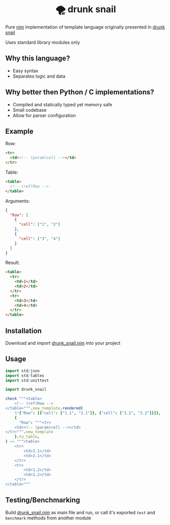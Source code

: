 <h1 align="center">🌪️ drunk snail</h1>

Pure [nim](https://nim-lang.org/) implementation of template language originally presented in [drunk snail](https://github.com/mentalblood0/drunk_snail)

Uses standard library modules only

## Why this language?

- Easy syntax
- Separates logic and data

## Why better then Python / C implementations?

- Compiled and statically typed yet memory safe
- Small codebase
- Allow for parser configuration

## Example

Row:

```html
<tr>
  <td><!-- (param)cell --></td>
</tr>
```

Table:

```html
<table>
  <!-- (ref)Row -->
</table>
```

Arguments:

```json
{
  "Row": [
    {
      "cell": ["1", "2"]
    },
    {
      "cell": ["3", "4"]
    }
  ]
}
```

Result:

```html
<table>
  <tr>
    <td>1</td>
    <td>2</td>
  </tr>
  <tr>
    <td>3</td>
    <td>4</td>
  </tr>
</table>
```

## Installation

Download and import [drunk_snail.nim](https://github.com/mentalblood0/drunk_snail.nim/blob/main/drunk_snail.nim) into your project

## Usage

```nim
import std/json
import std/tables
import std/unittest

import drunk_snail

check """<table>
    <!-- (ref)Row -->
</table>""".new_template.rendered(
    %*{"Row": [{"cell": ["1.1", "2.1"]}, {"cell": ["1.2", "2.2"]}]},
    {
      "Row": """<tr>
    <td><!-- (param)cell --></td>
</tr>""".new_template
    }.to_table,
) == """<table>
    <tr>
        <td>1.1</td>
        <td>2.1</td>
    </tr>
    <tr>
        <td>1.2</td>
        <td>2.2</td>
    </tr>
</table>"""
```

## Testing/Benchmarking

Build [drunk_snail.nim](https://github.com/mentalblood0/drunk_snail.nim/blob/main/drunk_snail.nim) as main file and run, or call it's exported `test` and `benchmark` methods from another module
